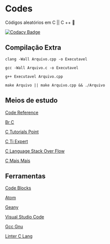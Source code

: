# Codes

Códigos aleatórios em C || C ++ :battery:

[![Codacy Badge](https://api.codacy.com/project/badge/Grade/10e10a97abbc46bfa8ebfcf334a5038f)](https://www.codacy.com/app/Sphinxs/Codes?utm_source=github.com&amp;utm_medium=referral&amp;utm_content=Sphinxs/Codes&amp;utm_campaign=Badge_Grade)

## Compilação Extra

    clang -Wall Arquivo.cpp -o Executavel
    
    gcc -Wall Arquivo.c -o Executavel
    
    g++ Executavel Arquivo.cpp
    
    make Arquivo || make Arquivo.cpp && ./Arquivo

## Meios de estudo

[Code Reference](https://code-reference.com/)
  
[Br C](http://br-c.org/doku.php)

[C Tutorials Point](http://www.tutorialspoint.com/cprogramming/)
  
[C Ti Expert](http://www.tiexpert.net/programacao/c/index.php)

[C Language Stack Over Flow](https://stackoverflow.com/documentation/c/topics)

[C Mais Mais](http://www.cmaismais.com.br/)

## Ferramentas

[Code Blocks](http://codeblocks.org/)

[Atom](https://atom.io/)

[Geany](http://geany.org/)

[Visual Studio Code](https://code.visualstudio.com/)

[Gcc Gnu](http://gcc.gnu.org/)

[Linter C Lang](https://github.com/AtomLinter/linter-clang)
